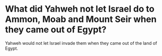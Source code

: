 # What did Yahweh not let Israel do to Ammon, Moab and Mount Seir when they came out of Egypt?

Yahweh would not let Israel invade them when they came out of the land of Egypt. 